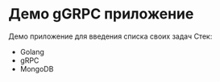 # Демо gGRPC приложение

Демо приложение для введения списка своих задач 
Стек:
* Golang
* gRPC
* MongoDB
